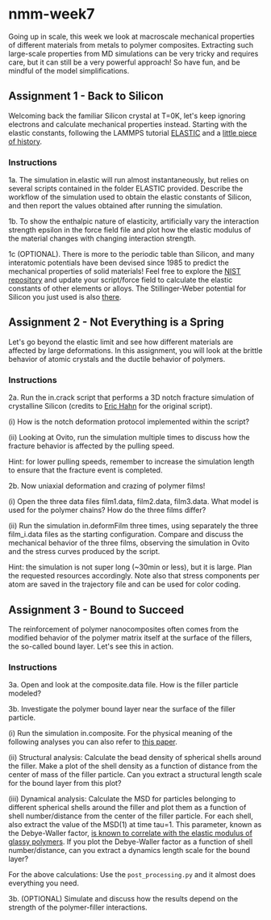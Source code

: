 # nmm-week7

Going up in scale, this week we look at macroscale mechanical properties of different materials from metals to polymer composites. Extracting such large-scale properties from MD simulations can be very tricky and requires care, but it can still be a very powerful approach! So have fun, and be mindful of the model simplifications.

## Assignment 1 - Back to Silicon

Welcoming back the familiar Silicon crystal at T=0K, let's keep ignoring electrons and calculate mechanical properties instead. Starting with the elastic constants, following the LAMMPS tutorial [ELASTIC](https://docs.lammps.org/Howto_elastic.html) and a [little piece of history](https://abrams-teaching.github.io/msim/node41.html).

### Instructions

1a. The simulation in.elastic will run almost instantaneously, but relies on several scripts contained in the folder ELASTIC provided. Describe the workflow of the simulation used to obtain the elastic constants of Silicon, and then report the values obtained after running the simulation.

1b. To show the enthalpic nature of elasticity, artificially vary the interaction strength epsilon in the force field file and plot how the elastic modulus of the material changes with changing interaction strength.

1c (OPTIONAL). There is more to the periodic table than Silicon, and many interatomic potentials have been devised since 1985 to predict the mechanical properties of solid materials! Feel free to explore the [NIST repository](https://www.ctcms.nist.gov/potentials/) and update your script/force field to calculate the elastic constants of other elements or alloys. The Stillinger-Weber potential for Silicon you just used is also [there](https://www.ctcms.nist.gov/potentials/entry/1985--Stillinger-F-H-Weber-T-A--Si/).

## Assignment 2 - Not Everything is a Spring

Let's go beyond the elastic limit and see how different materials are affected by large deformations. In this assignment, you will look at the brittle behavior of atomic crystals and the ductile behavior of polymers.

### Instructions

2a. Run the in.crack script that performs a 3D notch fracture simulation of crystalline Silicon (credits to [Eric Hahn](https://www.ericnhahn.com/home) for the original script). 

(i) How is the notch deformation protocol implemented within the script? 

(ii) Looking at Ovito, run the simulation multiple times to discuss how the fracture behavior is affected by the pulling speed.

Hint: for lower pulling speeds, remember to increase the simulation length to ensure that the fracture event is completed.

2b. Now uniaxial deformation and crazing of polymer films! 

(i) Open the three data files film1.data, film2.data, film3.data. What model is used for the polymer chains? How do the three films differ?

(ii) Run the simulation in.deformFilm three times, using separately the three film_i.data files as the starting configuration. Compare and discuss the mechanical behavior of the three films, observing the simulation in Ovito and the stress curves produced by the script. 

Hint: the simulation is not super long (~30min or less), but it is large. Plan the requested resources accordingly. Note also that stress components per atom are saved in the trajectory file and can be used for color coding.

## Assignment 3 - Bound to Succeed

The reinforcement of polymer nanocomposites often comes from the modified behavior of the polymer matrix itself at the surface of the fillers, the so-called bound layer. Let's see this in action.

### Instructions

3a. Open and look at the composite.data file. How is the filler particle modeled?

3b. Investigate the polymer bound layer near the surface of the filler particle.

(i) Run the simulation in.composite. For the physical meaning of the following analyses you can also refer to [this paper](https://doi.org/10.1063/5.0101551).

(ii) Structural analysis: Calculate the bead density of spherical shells around the filler. Make a plot of the shell density as a function of distance from the center of mass of the filler particle. Can you extract a structural length scale for the bound layer from this plot?

(iii) Dynamical analysis: Calculate the MSD for particles belonging to different spherical shells around the filler and plot them as a function of shell number/distance from the center of the filler particle. For each shell, also extract the value of the MSD(1) at time tau=1. This parameter, known as the Debye-Waller factor, [is known to correlate with the elastic modulus of glassy polymers](https://doi.org/10.1016/j.xcrp.2021.100596). If you plot the Debye-Waller factor as a function of shell number/distance, can you extract a dynamics length scale for the bound layer? 

For the above calculations: Use the `post_processing.py` and it almost does everything you need. 

3b. (OPTIONAL) Simulate and discuss how the results depend on the strength of the polymer-filler interactions.
